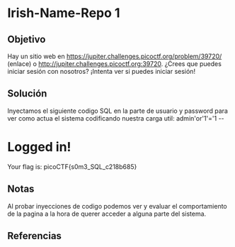 # Irish-Name-Repo 1

## Objetivo 
Hay un sitio web en https://jupiter.challenges.picoctf.org/problem/39720/ (enlace) o http://jupiter.challenges.picoctf.org:39720. ¿Crees que puedes iniciar sesión con nosotros? ¡Intenta ver si puedes iniciar sesión!

## Solución 
Inyectamos el siguiente codigo SQL en la parte de usuario y password para ver como actua el sistema codificando nuestra carga util: admin'or'1'='1 --
	
# Logged in!

Your flag is: picoCTF{s0m3_SQL_c218b685}

## Notas
Al probar inyecciones de codigo podemos ver y evaluar el comportamiento de la pagina a la hora de querer acceder a alguna parte del sistema.

## Referencias